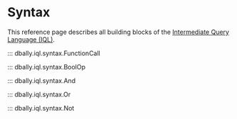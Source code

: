 # Syntax

This reference page describes all building blocks of the [Intermediate Query Language (IQL)](../../concepts/iql.md).

::: dbally.iql.syntax.FunctionCall

::: dbally.iql.syntax.BoolOp

::: dbally.iql.syntax.And

::: dbally.iql.syntax.Or

::: dbally.iql.syntax.Not
